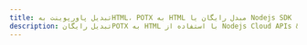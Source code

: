 ---title: تبدیل پاورپوینت بهHTML، POTX به HTML مبدل رایگان یا Nodejs SDKdescription: تبدیل رایگانPOTX به HTML با استفاده از Nodejs Cloud APIs & SDK. همچنین اسناد Microsoft PowerPoint را در Cloud ایجاد، ویرایش و رندر کنید.---